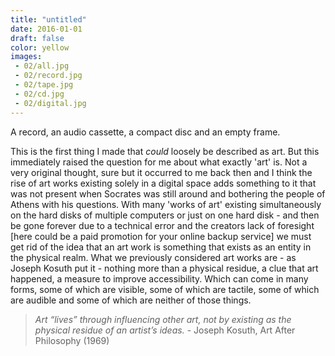 ```yaml
---
title: "untitled"
date: 2016-01-01
draft: false 
color: yellow
images:
 - 02/all.jpg
 - 02/record.jpg
 - 02/tape.jpg
 - 02/cd.jpg
 - 02/digital.jpg
---
```


A record, an audio cassette, a compact disc and an empty frame. 

This is the first thing I made that *could* loosely be described as art. But this immediately raised the question for me about what exactly 'art' is. Not a very original thought, sure but it occurred to me back then and I think the rise of art works existing solely in a digital space adds something to it that was not present when Socrates was still around and bothering the people of Athens with his questions. With many 'works of art' existing simultaneously on the hard disks of multiple computers or just on one hard disk - and then be gone forever due to a technical error and the creators lack of foresight [here could be a paid promotion for your online backup service] we must get rid of the idea that an art work is something that exists as an entity in the physical realm. What we previously considered art works are - as Joseph Kosuth put it - nothing more than a physical residue, a clue that art happened, a measure to improve accessibility. Which can come in many forms, some of which are visible, some of which are tactile, some of which are audible and some of which are neither of those things.

> *Art “lives” through influencing other art, not by existing as the physical residue of an artist’s ideas.* - Joseph Kosuth, Art After Philosophy (1969) 